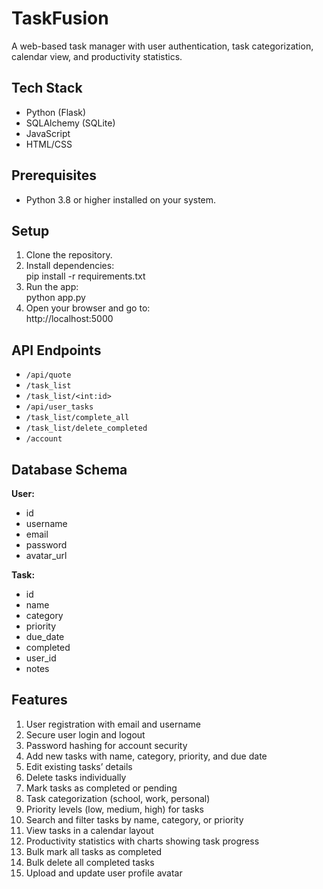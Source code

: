 # TaskFusion

A web-based task manager with user authentication, task categorization, calendar view, and productivity statistics.

## Tech Stack

- Python (Flask)  
- SQLAlchemy (SQLite)  
- JavaScript  
- HTML/CSS

## Prerequisites

- Python 3.8 or higher installed on your system.

## Setup

1. Clone the repository.  
2. Install dependencies:  
pip install -r requirements.txt
3. Run the app:  
python app.py
4. Open your browser and go to:  
http://localhost:5000


## API Endpoints

- `/api/quote`  
- `/task_list`  
- `/task_list/<int:id>`  
- `/api/user_tasks`  
- `/task_list/complete_all`  
- `/task_list/delete_completed`  
- `/account`

## Database Schema

**User:**  
- id  
- username  
- email  
- password  
- avatar_url

**Task:**  
- id  
- name  
- category  
- priority  
- due_date  
- completed  
- user_id  
- notes

## Features

1. User registration with email and username  
2. Secure user login and logout  
3. Password hashing for account security  
4. Add new tasks with name, category, priority, and due date  
5. Edit existing tasks’ details  
6. Delete tasks individually  
7. Mark tasks as completed or pending  
8. Task categorization (school, work, personal)  
9. Priority levels (low, medium, high) for tasks  
10. Search and filter tasks by name, category, or priority  
11. View tasks in a calendar layout  
12. Productivity statistics with charts showing task progress  
13. Bulk mark all tasks as completed  
14. Bulk delete all completed tasks  
15. Upload and update user profile avatar  

